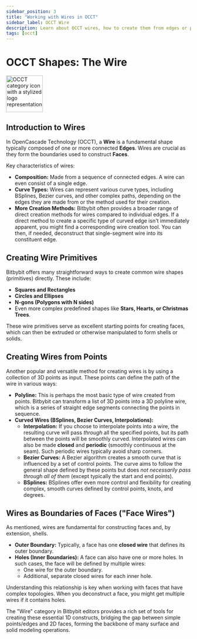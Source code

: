 ```yaml
---
sidebar_position: 3
title: "Working with Wires in OCCT"
sidebar_label: OCCT Wire
description: Learn about OCCT wires, how to create them from edges or points (polylines, splines, Bezier curves), their role in constructing faces, and how faces can have multiple wires (e.g., for holes).
tags: [occt]
---
```


# OCCT Shapes: The Wire

<img 
  src="https://s.bitbybit.dev/assets/icons/white/occt-icon.svg" 
  alt="OCCT category icon with a stylized logo representation" 
  width="100"
  title="OCCT category icon" />

## Introduction to Wires

In OpenCascade Technology (OCCT), a **Wire** is a fundamental shape typically composed of one or more connected **Edges**. Wires are crucial as they form the boundaries used to construct **Faces**.

Key characteristics of wires:
*   **Composition:** Made from a sequence of connected edges. A wire can even consist of a single edge.
*   **Curve Types:** Wires can represent various curve types, including BSplines, Bezier curves, and other complex paths, depending on the edges they are made from or the method used for their creation.
*   **More Creation Methods:** Bitbybit often provides a broader range of direct creation methods for wires compared to individual edges. If a direct method to create a specific type of curved edge isn't immediately apparent, you might find a corresponding wire creation tool. You can then, if needed, deconstruct that single-segment wire into its constituent edge.

## Creating Wire Primitives

Bitbybit offers many straightforward ways to create common wire shapes (primitives) directly. These include:
*   **Squares and Rectangles**
*   **Circles and Ellipses**
*   **N-gons (Polygons with N sides)**
*   Even more complex predefined shapes like **Stars, Hearts, or Christmas Trees**.

These wire primitives serve as excellent starting points for creating faces, which can then be extruded or otherwise manipulated to form shells or solids.

## Creating Wires from Points

Another popular and versatile method for creating wires is by using a collection of 3D points as input. These points can define the path of the wire in various ways:

*   **Polyline:** This is perhaps the most basic type of wire created from points. Bitbybit can transform a list of 3D points into a 3D polyline wire, which is a series of straight edge segments connecting the points in sequence.
*   **Curved Wires (BSplines, Bezier Curves, Interpolations):**
    *   **Interpolation:** If you choose to interpolate points into a wire, the resulting curve will pass *through* all the specified points, but its path between the points will be smoothly curved. Interpolated wires can also be made **closed** and **periodic** (smoothly continuous at the seam). Such periodic wires typically avoid sharp corners.
    *   **Bezier Curves:** A Bezier algorithm creates a smooth curve that is influenced by a set of control points. The curve aims to follow the general shape defined by these points but does *not necessarily pass through all of them* (except typically the start and end points).
    *   **BSplines:** BSplines offer even more control and flexibility for creating complex, smooth curves defined by control points, knots, and degrees.

## Wires as Boundaries of Faces ("Face Wires")

As mentioned, wires are fundamental for constructing faces and, by extension, shells.
*   **Outer Boundary:** Typically, a face has one **closed wire** that defines its outer boundary.
*   **Holes (Inner Boundaries):** A face can also have one or more holes. In such cases, the face will be defined by multiple wires:
    *   One wire for the outer boundary.
    *   Additional, separate closed wires for each inner hole.

Understanding this relationship is key when working with faces that have complex topologies. When you deconstruct a face, you might get multiple wires if it contains holes.

The "Wire" category in Bitbybit editors provides a rich set of tools for creating these essential 1D constructs, bridging the gap between simple points/edges and 2D faces, forming the backbone of many surface and solid modeling operations.